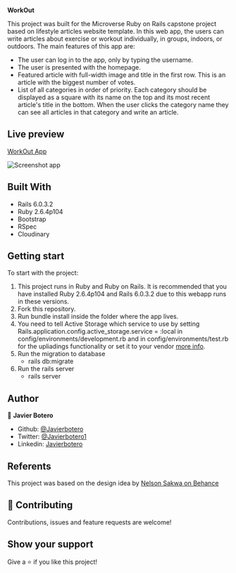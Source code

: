 **WorkOut**

This project was built for the Microverse Ruby on Rails capstone project based on lifestyle articles website template. In this web app, the users can write articles about exercise or workout individually, in groups, indoors, or outdoors. The main features of this app are:

- The user can log in to the app, only by typing the username.
- The user is presented with the homepage.
- Featured article with full-width image and title in the first row. This is an article with the biggest number of votes.
- List of all categories in order of priority. Each category should be displayed as a square with its name on the top and its most recent article's title in the bottom.
When the user clicks the category name they can see all articles in that category and write an article.

## Live preview

[WorkOut App](https://stark-harbor-31329.herokuapp.com/)

![Screenshot app](https://res.cloudinary.com/enterprise/image/upload/v1599836656/WorkOut_c4q4qv.jpg)

## Built With

- Rails 6.0.3.2
- Ruby 2.6.4p104
- Bootstrap
- RSpec
- Cloudinary

## Getting start

To start with the project:

1. This project runs in Ruby and Ruby on Rails. It is recommended that you have installed Ruby 2.6.4p104 and Rails 6.0.3.2 due to this webapp runs in these versions.
2. Fork this repository.
3. Run bundle install inside the folder where the app lives.
4. You need to tell Active Storage which service to use by setting Rails.application.config.active_storage.service = :local in config/environments/development.rb and in config/environments/test.rb for the upliadings functionality or set it to your vendor [more info](https://edgeguides.rubyonrails.org/active_storage_overview.html#setup).
5. Run the migration to database
    - rails db:migrate
6. Run the rails server
    - rails server

## Author

👤 **Javier Botero**

- Github: [@Javierbotero](https://github.com/javierbotero)
- Twitter: [@Javierbotero1](https://twitter.com/JavierBotero1)
- Linkedin: [Javierbotero](https://www.linkedin.com/in/javier-botero-044686155/)

## Referents

This project was based on the design idea by [Nelson Sakwa on Behance](https://www.behance.net/sakwadesignstudio)

## 🤝 Contributing

Contributions, issues and feature requests are welcome!

## Show your support

Give a ⭐️ if you like this project!